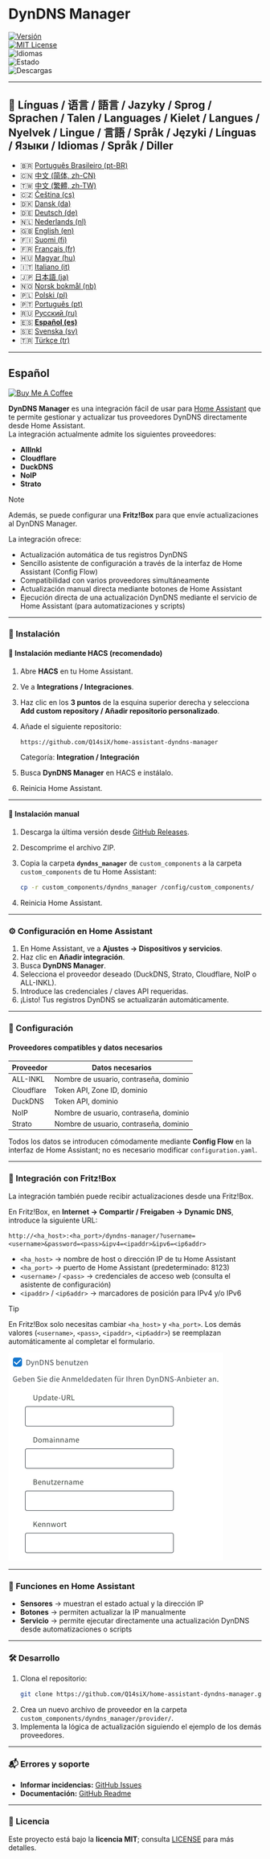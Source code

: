 # DynDNS Manager

[![Versión](https://img.shields.io/github/v/release/Q14siX/home-assistant-dyndns-manager)](https://github.com/Q14siX/home-assistant-dyndns-manager/releases)  
[![MIT License](https://img.shields.io/badge/License-MIT-green.svg)](LICENSE)  
![Idiomas](https://img.shields.io/badge/languages-20-blue.svg)  
![Estado](https://img.shields.io/badge/status-stable-brightgreen.svg)  
![Descargas](https://img.shields.io/github/downloads/Q14siX/home-assistant-dyndns-manager/total)

---

## 📌 Línguas / 语言 / 語言 / Jazyky / Sprog / Sprachen / Talen / Languages / Kielet / Langues / Nyelvek / Lingue / 言語 / Språk / Języki / Línguas / Языки / Idiomas / Språk / Diller

- 🇧🇷 [Português Brasileiro (pt-BR)](https://github.com/Q14siX/home-assistant-dyndns-manager/blob/main/README/README_PT-BR.md#portugues-brasileiro)
- 🇨🇳 [中文 (简体, zh-CN)](https://github.com/Q14siX/home-assistant-dyndns-manager/blob/main/README/README_ZH-CN.md#简体中文)
- 🇹🇼 [中文 (繁體, zh-TW)](https://github.com/Q14siX/home-assistant-dyndns-manager/blob/main/README/README_ZH-TW.md#繁體中文)
- 🇨🇿 [Čeština (cs)](https://github.com/Q14siX/home-assistant-dyndns-manager/blob/main/README/README_CS.md#czech)
- 🇩🇰 [Dansk (da)](https://github.com/Q14siX/home-assistant-dyndns-manager/blob/main/README/README_DA.md#dansk)
- 🇩🇪 [Deutsch (de)](https://github.com/Q14siX/home-assistant-dyndns-manager/blob/main/README/README_DE.md#deutsch)
- 🇳🇱 [Nederlands (nl)](https://github.com/Q14siX/home-assistant-dyndns-manager/blob/main/README/README_NL.md#dutch)
- 🇬🇧 [English (en)](https://github.com/Q14siX/home-assistant-dyndns-manager/blob/main/README/README_EN.md#english)
- 🇫🇮 [Suomi (fi)](https://github.com/Q14siX/home-assistant-dyndns-manager/blob/main/README/README_FI.md#suomi)
- 🇫🇷 [Français (fr)](https://github.com/Q14siX/home-assistant-dyndns-manager/blob/main/README/README_FR.md#français)
- 🇭🇺 [Magyar (hu)](https://github.com/Q14siX/home-assistant-dyndns-manager/blob/main/README/README_HU.md#magyar)
- 🇮🇹 [Italiano (it)](https://github.com/Q14siX/home-assistant-dyndns-manager/blob/main/README/README_IT.md#italiano)
- 🇯🇵 [日本語 (ja)](https://github.com/Q14siX/home-assistant-dyndns-manager/blob/main/README/README_JA.md#日本語)
- 🇳🇴 [Norsk bokmål (nb)](https://github.com/Q14siX/home-assistant-dyndns-manager/blob/main/README/README_NB.md#norsk)
- 🇵🇱 [Polski (pl)](https://github.com/Q14siX/home-assistant-dyndns-manager/blob/main/README/README_PL.md#polski)
- 🇵🇹 [Português (pt)](https://github.com/Q14siX/home-assistant-dyndns-manager/blob/main/README/README_PT.md#português)
- 🇷🇺 [Русский (ru)](https://github.com/Q14siX/home-assistant-dyndns-manager/blob/main/README/README_RU.md#Русский)
- 🇪🇸 [**Español (es)**](https://github.com/Q14siX/home-assistant-dyndns-manager/blob/main/README/README_ES.md#español)
- 🇸🇪 [Svenska (sv)](https://github.com/Q14siX/home-assistant-dyndns-manager/blob/main/README/README_SV.md#svenska)
- 🇹🇷 [Türkçe (tr)](https://github.com/Q14siX/home-assistant-dyndns-manager/blob/main/README/README_TR.md#türkçe)

---

## Español

<a href="https://www.buymeacoffee.com/Q14siX" target="_blank"><img src="https://cdn.buymeacoffee.com/buttons/v2/default-yellow.png" alt="Buy Me A Coffee" style="height: 60px !important;width: 217px !important;" ></a>

**DynDNS Manager** es una integración fácil de usar para [Home Assistant](https://www.home-assistant.io/) que te permite gestionar y actualizar tus proveedores DynDNS directamente desde Home Assistant.  
La integración actualmente admite los siguientes proveedores:

- **AllInkl**
- **Cloudflare**
- **DuckDNS**
- **NoIP**
- **Strato**

> [!NOTE]
> Además, se puede configurar una **Fritz!Box** para que envíe actualizaciones al DynDNS Manager.

La integración ofrece:
- Actualización automática de tus registros DynDNS
- Sencillo asistente de configuración a través de la interfaz de Home Assistant (Config Flow)
- Compatibilidad con varios proveedores simultáneamente
- Actualización manual directa mediante botones de Home Assistant
- Ejecución directa de una actualización DynDNS mediante el servicio de Home Assistant (para automatizaciones y scripts)

---

### 🚀 Instalación

#### 🔹 Instalación mediante HACS (recomendado)

1. Abre **HACS** en tu Home Assistant.
2. Ve a **Integrations / Integraciones**.
3. Haz clic en los **3 puntos** de la esquina superior derecha y selecciona **Add custom repository / Añadir repositorio personalizado**.
4. Añade el siguiente repositorio:

   ```
   https://github.com/Q14siX/home-assistant-dyndns-manager
   ```

   Categoría: **Integration / Integración**

5. Busca **DynDNS Manager** en HACS e instálalo.
6. Reinicia Home Assistant.

---

#### 🔹 Instalación manual

1. Descarga la última versión desde [GitHub Releases](https://github.com/Q14siX/home-assistant-dyndns-manager/releases).
2. Descomprime el archivo ZIP.
3. Copia la carpeta **`dyndns_manager`** de `custom_components` a la carpeta `custom_components` de tu Home Assistant:

   ```bash
   cp -r custom_components/dyndns_manager /config/custom_components/
   ```

4. Reinicia Home Assistant.

---

### ⚙️ Configuración en Home Assistant

1. En Home Assistant, ve a **Ajustes → Dispositivos y servicios**.
2. Haz clic en **Añadir integración**.
3. Busca **DynDNS Manager**.
4. Selecciona el proveedor deseado (DuckDNS, Strato, Cloudflare, NoIP o ALL-INKL).
5. Introduce las credenciales / claves API requeridas.
6. ¡Listo! Tus registros DynDNS se actualizarán automáticamente.

---

### 📄 Configuración

#### Proveedores compatibles y datos necesarios

| Proveedor  | Datos necesarios |
|------------|------------------|
| ALL-INKL   | Nombre de usuario, contraseña, dominio |
| Cloudflare | Token API, Zone ID, dominio |
| DuckDNS    | Token API, dominio |
| NoIP       | Nombre de usuario, contraseña, dominio |
| Strato     | Nombre de usuario, contraseña, dominio |

Todos los datos se introducen cómodamente mediante **Config Flow** en la interfaz de Home Assistant; no es necesario modificar `configuration.yaml`.

---

### 📡 Integración con Fritz!Box

La integración también puede recibir actualizaciones desde una Fritz!Box.

En Fritz!Box, en **Internet → Compartir / Freigaben → Dynamic DNS**, introduce la siguiente URL:

```
http://<ha_host>:<ha_port>/dyndns-manager/?username=<username>&password=<pass>&ipv4=<ipaddr>&ipv6=<ip6addr>
```

- `<ha_host>` → nombre de host o dirección IP de tu Home Assistant
- `<ha_port>` → puerto de Home Assistant (predeterminado: 8123)
- `<username>` / `<pass>` → credenciales de acceso web (consulta el asistente de configuración)
- `<ipaddr>` / `<ip6addr>` → marcadores de posición para IPv4 y/o IPv6

> [!TIP]
> En Fritz!Box solo necesitas cambiar `<ha_host>` y `<ha_port>`. Los demás valores (`<username>`, `<pass>`, `<ipaddr>`, `<ip6addr>`) se reemplazan automáticamente al completar el formulario.

![Formulario FRITZ!BOX](https://raw.githubusercontent.com/Q14siX/home-assistant-dyndns-manager/master/images/FRITZ!Box.png)

---

### 🔘 Funciones en Home Assistant

- **Sensores** → muestran el estado actual y la dirección IP
- **Botones** → permiten actualizar la IP manualmente
- **Servicio** → permite ejecutar directamente una actualización DynDNS desde automatizaciones o scripts

---

### 🛠 Desarrollo

1. Clona el repositorio:
   ```bash
   git clone https://github.com/Q14siX/home-assistant-dyndns-manager.git
   ```
2. Crea un nuevo archivo de proveedor en la carpeta `custom_components/dyndns_manager/provider/`.
3. Implementa la lógica de actualización siguiendo el ejemplo de los demás proveedores.

---

### 📬 Errores y soporte

- **Informar incidencias:** [GitHub Issues](https://github.com/Q14siX/home-assistant-dyndns-manager/issues)  
- **Documentación:** [GitHub Readme](https://github.com/Q14siX/home-assistant-dyndns-manager)

---

### 📜 Licencia

Este proyecto está bajo la **licencia MIT**; consulta [LICENSE](https://github.com/Q14siX/home-assistant-dyndns-manager/blob/main/LICENSE) para más detalles.
